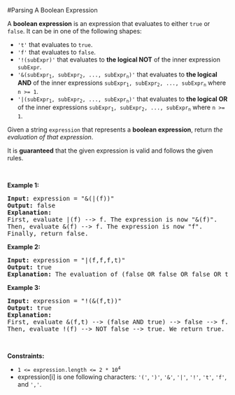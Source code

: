 #Parsing A Boolean Expression
<p>A <strong>boolean expression</strong> is an expression that evaluates to either <code>true</code> or <code>false</code>. It can be in one of the following shapes:</p>
<ul>
<li><code>'t'</code> that evaluates to <code>true</code>.</li>
<li><code>'f'</code> that evaluates to <code>false</code>.</li>
<li><code>'!(subExpr)'</code> that evaluates to <strong>the logical NOT</strong> of the inner expression <code>subExpr</code>.</li>
<li><code>'&amp;(subExpr<sub>1</sub>, subExpr<sub>2</sub>, ..., subExpr<sub>n</sub>)'</code> that evaluates to <strong>the logical AND</strong> of the inner expressions <code>subExpr<sub>1</sub>, subExpr<sub>2</sub>, ..., subExpr<sub>n</sub></code> where <code>n &gt;= 1</code>.</li>
<li><code>'|(subExpr<sub>1</sub>, subExpr<sub>2</sub>, ..., subExpr<sub>n</sub>)'</code> that evaluates to <strong>the logical OR</strong> of the inner expressions <code>subExpr<sub>1</sub>, subExpr<sub>2</sub>, ..., subExpr<sub>n</sub></code> where <code>n &gt;= 1</code>.</li>
</ul>
<p>Given a string <code>expression</code> that represents a <strong>boolean expression</strong>, return <em>the evaluation of that expression</em>.</p>
<p>It is <strong>guaranteed</strong> that the given expression is valid and follows the given rules.</p>
<p> </p>
<p><strong class="example">Example 1:</strong></p>
<pre><strong>Input:</strong> expression = "&amp;(|(f))"
<strong>Output:</strong> false
<strong>Explanation:</strong> 
First, evaluate |(f) --&gt; f. The expression is now "&amp;(f)".
Then, evaluate &amp;(f) --&gt; f. The expression is now "f".
Finally, return false.
</pre>
<p><strong class="example">Example 2:</strong></p>
<pre><strong>Input:</strong> expression = "|(f,f,f,t)"
<strong>Output:</strong> true
<strong>Explanation:</strong> The evaluation of (false OR false OR false OR true) is true.
</pre>
<p><strong class="example">Example 3:</strong></p>
<pre><strong>Input:</strong> expression = "!(&amp;(f,t))"
<strong>Output:</strong> true
<strong>Explanation:</strong> 
First, evaluate &amp;(f,t) --&gt; (false AND true) --&gt; false --&gt; f. The expression is now "!(f)".
Then, evaluate !(f) --&gt; NOT false --&gt; true. We return true.
</pre>
<p> </p>
<p><strong>Constraints:</strong></p>
<ul>
<li><code>1 &lt;= expression.length &lt;= 2 * 10<sup>4</sup></code></li>
<li>expression[i] is one following characters: <code>'('</code>, <code>')'</code>, <code>'&amp;'</code>, <code>'|'</code>, <code>'!'</code>, <code>'t'</code>, <code>'f'</code>, and <code>','</code>.</li>
</ul>
